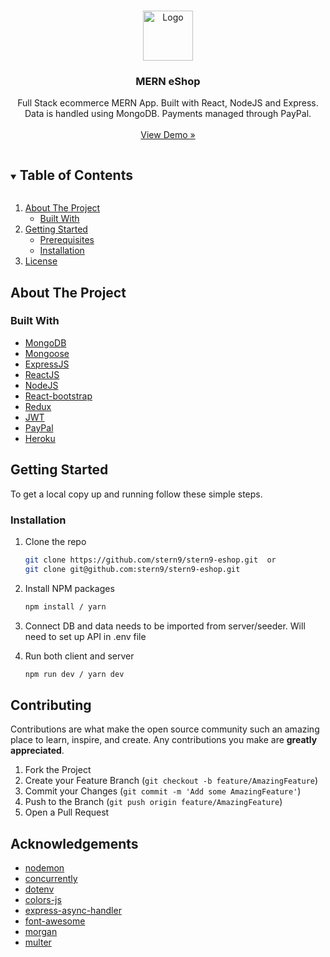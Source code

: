 <!-- PROJECT LOGO -->
<br />
<p align="center">
  <a href="https://stern9-anime-app.netlify.app/">
    <img src="https://emojipedia-us.s3.dualstack.us-west-1.amazonaws.com/thumbs/240/apple/271/shopping-bags_1f6cd-fe0f.png" alt="Logo" width="80" height="80">
  </a>

  <h3 align="center">MERN eShop</h3>

  <p align="center">
    Full Stack ecommerce MERN App. Built with React, NodeJS and Express. Data is handled using MongoDB. Payments managed through PayPal.
    <br />
    <br />
    <a href="https://stern-eshop.herokuapp.com/" target="_blank">View Demo »</a>
  </p>
</p>

<details open="open">
  <summary><h2 style="display: inline-block">Table of Contents</h2></summary>
  <ol>
    <li>
      <a href="#about-the-project">About The Project</a>
      <ul>
        <li><a href="#built-with">Built With</a></li>
      </ul>
    </li>
    <li>
      <a href="#getting-started">Getting Started</a>
      <ul>
        <li><a href="#prerequisites">Prerequisites</a></li>
        <li><a href="#installation">Installation</a></li>
      </ul>
    </li>
    <li><a href="#license">License</a></li>
  </ol>
</details>

## About The Project

### Built With

- [MongoDB](https://www.mongodb.com/3)
- [Mongoose](https://mongoosejs.com/docs/guide.html)
- [ExpressJS](https://expressjs.com/)
- [ReactJS](https://reactjs.org/docs/)
- [NodeJS](https://nodejs.org/en/)
- [React-bootstrap](https://react-bootstrap.github.io/getting-started/introduction)
- [Redux](https://redux.js.org/)
- [JWT](https://jwt.io/)
- [PayPal](https://developer.paypal.com/docs/checkout/)
- [Heroku](https://www.heroku.com/)

## Getting Started

To get a local copy up and running follow these simple steps.

### Installation

1. Clone the repo
   ```sh
   git clone https://github.com/stern9/stern9-eshop.git  or
   git clone git@github.com:stern9/stern9-eshop.git
   ```
2. Install NPM packages
   ```sh
   npm install / yarn
   ```
3. Connect DB and data needs to be imported from server/seeder. Will need to set up API in .env file

4. Run both client and server
   ```sh
   npm run dev / yarn dev
   ```

## Contributing

Contributions are what make the open source community such an amazing place to learn, inspire, and create. Any contributions you make are **greatly appreciated**.

1. Fork the Project
2. Create your Feature Branch (`git checkout -b feature/AmazingFeature`)
3. Commit your Changes (`git commit -m 'Add some AmazingFeature'`)
4. Push to the Branch (`git push origin feature/AmazingFeature`)
5. Open a Pull Request

## Acknowledgements

- [nodemon](https://github.com/remy/nodemon)
- [concurrently](https://github.com/kimmobrunfeldt/concurrently#readme)
- [dotenv](https://www.npmjs.com/package/dotenv)
- [colors-js](https://www.npmjs.com/package/colors.js)
- [express-async-handler](https://www.npmjs.com/package/express-async-handler)
- [font-awesome](https://cdnjs.com/libraries/font-awesome)
- [morgan](https://github.com/expressjs/morgan#readme)
- [multer](https://github.com/expressjs/multer#readme)
